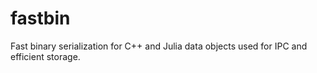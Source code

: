 # fastbin
Fast binary serialization for C++ and Julia data objects used for IPC and efficient storage.
